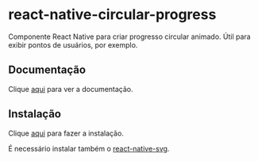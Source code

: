 # react-native-circular-progress

Componente React Native para criar progresso circular animado. Útil para exibir pontos de usuários, por exemplo.

## Documentação

Clique [aqui](https://github.com/bartgryszko/react-native-circular-progress) para ver a documentação.

## Instalação

Clique [aqui](https://www.npmjs.com/package/react-native-circular-progress) para fazer a instalação.

É necessário instalar também o [react-native-svg](react-native-svg.md).